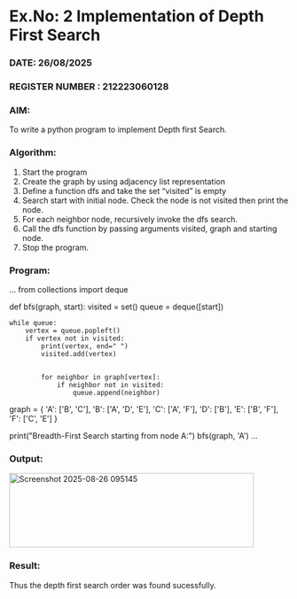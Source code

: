 # Ex.No: 2  Implementation of Depth First Search
### DATE: 26/08/2025                                                                           
### REGISTER NUMBER : 212223060128
### AIM: 
To write a python program to implement Depth first Search. 
### Algorithm:
1. Start the program
2. Create the graph by using adjacency list representation
3. Define a function dfs and take the set “visited” is empty 
4. Search start with initial node. Check the node is not visited then print the node.
5. For each neighbor node, recursively invoke the dfs search.
6. Call the dfs function by passing arguments visited, graph and starting node.
7. Stop the program.
### Program:

...
from collections import deque

def bfs(graph, start):
    visited = set()
    queue = deque([start])

    while queue:
        vertex = queue.popleft()
        if vertex not in visited:
            print(vertex, end=" ")
            visited.add(vertex)

            
            for neighbor in graph[vertex]:
                if neighbor not in visited:
                    queue.append(neighbor)

graph = {
    'A': ['B', 'C'],
    'B': ['A', 'D', 'E'],
    'C': ['A', 'F'],
    'D': ['B'],
    'E': ['B', 'F'],
    'F': ['C', 'E']
}

print("Breadth-First Search starting from node A:")
bfs(graph, 'A')
...









### Output:

<img width="441" height="134" alt="Screenshot 2025-08-26 095145" src="https://github.com/user-attachments/assets/62321c8a-9b23-4e8b-bbe6-edfa89c726a3" />


### Result:
Thus the depth first search order was found sucessfully.
